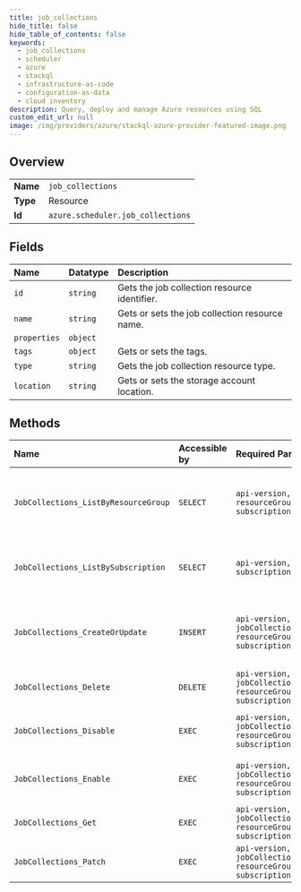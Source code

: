 ```yaml
---
title: job_collections
hide_title: false
hide_table_of_contents: false
keywords:
  - job_collections
  - scheduler
  - azure    
  - stackql
  - infrastructure-as-code
  - configuration-as-data
  - cloud inventory
description: Query, deploy and manage Azure resources using SQL
custom_edit_url: null
image: /img/providers/azure/stackql-azure-provider-featured-image.png
---
```

  
    

## Overview
<table><tbody>
<tr><td><b>Name</b></td><td><code>job_collections</code></td></tr>
<tr><td><b>Type</b></td><td>Resource</td></tr>
<tr><td><b>Id</b></td><td><code>azure.scheduler.job_collections</code></td></tr>
</tbody></table>

## Fields
| Name | Datatype | Description |
|:-----|:---------|:------------|
| `id` | `string` | Gets the job collection resource identifier. |
| `name` | `string` | Gets or sets the job collection resource name. |
| `properties` | `object` |  |
| `tags` | `object` | Gets or sets the tags. |
| `type` | `string` | Gets the job collection resource type. |
| `location` | `string` | Gets or sets the storage account location. |
## Methods
| Name | Accessible by | Required Params | Description |
|:-----|:--------------|:----------------|:------------|
| `JobCollections_ListByResourceGroup` | `SELECT` | `api-version, resourceGroupName, subscriptionId` | Gets all job collections under specified resource group. |
| `JobCollections_ListBySubscription` | `SELECT` | `api-version, subscriptionId` | Gets all job collections under specified subscription. |
| `JobCollections_CreateOrUpdate` | `INSERT` | `api-version, jobCollectionName, resourceGroupName, subscriptionId` | Provisions a new job collection or updates an existing job collection. |
| `JobCollections_Delete` | `DELETE` | `api-version, jobCollectionName, resourceGroupName, subscriptionId` | Deletes a job collection. |
| `JobCollections_Disable` | `EXEC` | `api-version, jobCollectionName, resourceGroupName, subscriptionId` | Disables all of the jobs in the job collection. |
| `JobCollections_Enable` | `EXEC` | `api-version, jobCollectionName, resourceGroupName, subscriptionId` | Enables all of the jobs in the job collection. |
| `JobCollections_Get` | `EXEC` | `api-version, jobCollectionName, resourceGroupName, subscriptionId` | Gets a job collection. |
| `JobCollections_Patch` | `EXEC` | `api-version, jobCollectionName, resourceGroupName, subscriptionId` | Patches an existing job collection. |
